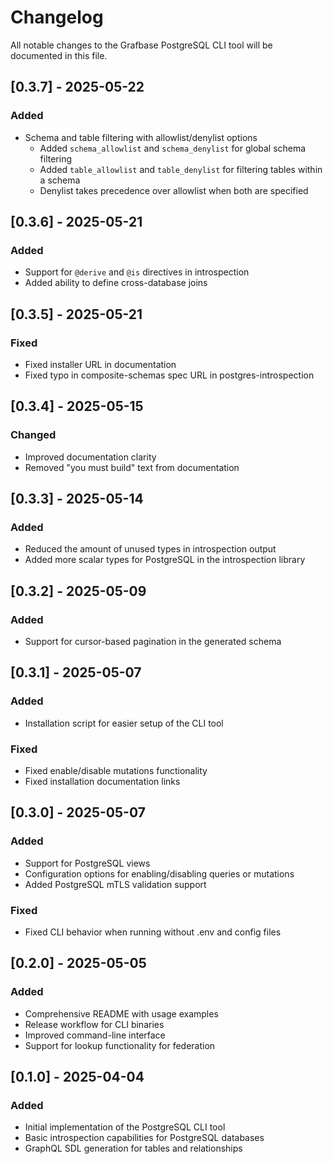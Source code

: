 # Changelog

All notable changes to the Grafbase PostgreSQL CLI tool will be documented in this file.

## [0.3.7] - 2025-05-22

### Added
- Schema and table filtering with allowlist/denylist options
  - Added `schema_allowlist` and `schema_denylist` for global schema filtering
  - Added `table_allowlist` and `table_denylist` for filtering tables within a schema
  - Denylist takes precedence over allowlist when both are specified

## [0.3.6] - 2025-05-21

### Added
- Support for `@derive` and `@is` directives in introspection
- Added ability to define cross-database joins

## [0.3.5] - 2025-05-21

### Fixed
- Fixed installer URL in documentation
- Fixed typo in composite-schemas spec URL in postgres-introspection

## [0.3.4] - 2025-05-15

### Changed
- Improved documentation clarity
- Removed "you must build" text from documentation

## [0.3.3] - 2025-05-14

### Added
- Reduced the amount of unused types in introspection output
- Added more scalar types for PostgreSQL in the introspection library

## [0.3.2] - 2025-05-09

### Added
- Support for cursor-based pagination in the generated schema

## [0.3.1] - 2025-05-07

### Added
- Installation script for easier setup of the CLI tool

### Fixed
- Fixed enable/disable mutations functionality
- Fixed installation documentation links

## [0.3.0] - 2025-05-07

### Added
- Support for PostgreSQL views
- Configuration options for enabling/disabling queries or mutations
- Added PostgreSQL mTLS validation support

### Fixed
- Fixed CLI behavior when running without .env and config files

## [0.2.0] - 2025-05-05

### Added
- Comprehensive README with usage examples
- Release workflow for CLI binaries
- Improved command-line interface
- Support for lookup functionality for federation

## [0.1.0] - 2025-04-04

### Added
- Initial implementation of the PostgreSQL CLI tool
- Basic introspection capabilities for PostgreSQL databases
- GraphQL SDL generation for tables and relationships
